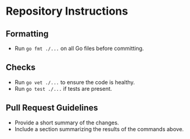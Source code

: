 # Repository Instructions

## Formatting
- Run `go fmt ./...` on all Go files before committing.

## Checks
- Run `go vet ./...` to ensure the code is healthy.
- Run `go test ./...` if tests are present.

## Pull Request Guidelines
- Provide a short summary of the changes.
- Include a section summarizing the results of the commands above.
